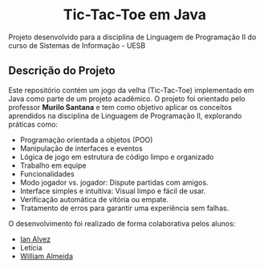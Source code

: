 <h1 align="center">Tic-Tac-Toe em Java</h1>
<p>Projeto desenvolvido para a disciplina de Linguagem de Programação II do curso de Sistemas de Informação - UESB</p>

<h2>Descrição do Projeto</h2>

<p>Este repositório contém um jogo da velha (Tic-Tac-Toe) implementado em Java como parte de um projeto acadêmico. O projeto foi orientado pelo professor <strong>Murilo Santana</strong> e tem como objetivo aplicar os conceitos aprendidos na disciplina de Linguagem de Programação II, explorando práticas como:</p>

- Programação orientada a objetos (POO)
- Manipulação de interfaces e eventos
- Lógica de jogo em estrutura de código limpo e organizado
- Trabalho em equipe
- Funcionalidades
- Modo jogador vs. jogador: Dispute partidas com amigos.
- Interface simples e intuitiva: Visual limpo e fácil de usar.
- Verificação automática de vitória ou empate.
- Tratamento de erros para garantir uma experiência sem falhas.

<p>O desenvolvimento foi realizado de forma colaborativa pelos alunos:</p>

- <a href="https://github.com/IanAlvesBezerra">Ian Alvez</a>
- Letícia
- <a href="https://github.com/willalmeid">William Almeida</a>
